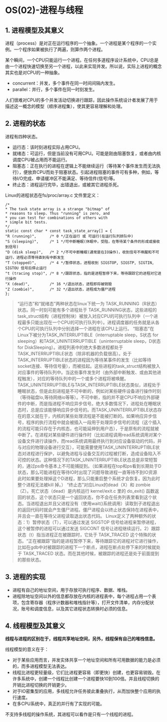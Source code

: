 # OS(02)-进程与线程 #

## 1. 进程模型及其意义 ##

进程（process）是对正在运行程序的一个抽象。一个进程是某个程序的一个实例。一个程序如果被执行了两遍，则算作两个进程。

某个瞬间，一个CPU只能运行一个进程。在任何多道程序设计系统中，CPU总是由一个进程快速切换至另一个进程，以此来实现并发。所以说，实际上进程的概念其实也是对CPU的一种抽象。

* concurrent：并发，多个事件在同一时间间隔内发生。
* parallel：并行，多个事件在同一时刻发生。

人们很难对CPU的多个并发活动切换进行跟踪，因此操作系统设计者发展了用于描述这一概念的模型（顺序进程集），使其更容易理解和处理。

## 2. 进程的状态 ##

进程有四种状态。

* 运行态：该时刻进程实际占用CPU。
* 就绪态：可运行，但是当前没有可用CPU。可能是刚由阻塞恢复，或者由内核调度CPU被占用而不能运行。
* 阻塞态：正在执行的进程在逻辑上不能继续运行（等待某个事件发生而无法执行），便放弃CPU而处于阻塞状态。引起进程阻塞的事件可有多种，例如，等待I/O完成、申请缓冲区不能满足、等待信件(信号)等。
* 终止态：进程运行完毕，出错退出，或被其它进程杀死。

Linux的进程状态在fs/proc/array.c 文件里定义：

```
/*
* The task state array is a strange "bitmap" of
* reasons to sleep. Thus "running" is zero, and
* you can test for combinations of others with
* simple bit tests.
*/
static const char * const task_state_array[] = {
"R (running)",      /* 0 */正在运行 或 可运行(在运行队列排队中)
"S (sleeping)",     /* 1 */可中断睡眠(休眠中，受阻，在等待某个条件的形成或接收到信号)
"D (disk sleep)",   /* 2 */不可中断睡眠(通常是在IO操作)，收到信号不唤醒和不可运行，进程必须等待直到有中断发生
"T (stopped)",      /* 4 */暂停状态，进程收到 SIGSTOP, SIGSTP, SIGTIN, SIGTOU 信号后停止运行
"t (tracing stop)", /* 8 */跟踪状态，指的是进程暂停下来，等待跟踪它的进程对它进行操作
"X (dead)",         /* 16 */退出状态，进程即将被销毁
"Z (zombie)",       /* 32 */退出状态，进程成为僵尸进程
};
```

> “运行态”和“就绪态”两种状态在linux下统一为 TASK_RUNNING（R状态）状态。同一时刻可能有多个进程处于 TASK_RUNNING状态，这些进程的task_struct结构（进程控制块）被放入对应CPU的可执行队列中（一个进程最多只能出现在一个CPU的可执行队列中）。进程调度器的任务就是从各个CPU的可执行队列中分别选择一个进程在该CPU上运行。
> “阻塞态”在Linux下被分为TASK_INTERRUPTIBLE（interruptable sleep，S状态 for sleeping）和TASK_UNINTERRUPTIBLE（uninterruptable sleep，D状态for DiskSleeping）。进程列表中的绝大多数进程都处于TASK_INTERRUPTIBLE状态（除非机器的负载很高）。处于TASK_INTERRUPTIBLE状态的进程因为等待某事件的发生（比如等待socket连接、等待信号量），而被挂起。这些进程的task_struct结构被放入对应事件的等待队列中。当这些事件发生时（由外部中断触发、或由其他进程触发），对应的等待队列中的一个或多个进程将被唤醒。TASK_UNINTERRUPTIBLE与TASK_INTERRUPTIBLE状态类似，进程处于睡眠状态，但是此刻进程是不可中断的，例如对某些硬件设备进行操作时刻（等待磁盘Io,等待网络io等等）。不可中断，指的并不是CPU不响应外部硬件的中断，而是指进程不响应异步信号。绝大多数情况下，进程处在睡眠状态时，总是应该能够响应异步信号的。而TASK_UNINTERRUPTIBLE状态存在的意义就在于，内核的某些处理流程是不能被打断的。如果响应异步信号，程序的执行流程中就会被插入一段用于处理异步信号的流程（这个插入的流程可能只存在于内核态，也可能延伸到用户态），于是原有的流程就被中断了。在进程对某些硬件进行操作时（比如进程调用read系统调用对某个设备文件进行读操作，而read系统调用最终执行到对应设备驱动的代码，并与对应的物理设备进行交互），可能需要使用TASK_UNINTERRUPTIBLE状态对进程进行保护，以避免进程与设备交互的过程被打断，造成设备陷入不可控的状态。这种情况下的TASK_UNINTERRUPTIBLE状态总是非常短暂的，通过ps命令基本上不可能捕捉到。（如果进程在top和ps看到长期处于D状态，那么可能进程在等待IO时出现了问题导致进程一直等待不到IO资源 此时如果要处理掉这个D进程，那么只能重启整个系统才会恢复。因为此时整个进程无法被kill 掉。）
> “终止态”对应Linux的dead（X）和 zombie（Z）。死亡状态（dead）是内核运行 kernel/exit.c 里的 do_exit() 函数返回的状态，这个状态只是一个返回状态，你不会在任务列表里看到这个状态。当进程退出并且父进程没有（使用wait()系统调用）读取到子进程退出的返回代码时就会产生僵尸进程。僵尸进程会以终止状态保持在进程表中，并且会一直在等待父进程读取退出状态代码。
> Linux定义了两种额外的状态：1）暂停状态（T），可以通过发送 SIGSTOP 信号给进程来暂停进程，这个被暂停的进程可以通过发送 SIGCONT 信号让进程继续运行。2）跟踪状态（t）指当进程正在被跟踪时，它处于 TASK_TRACED 这个特殊的状态。“正在被跟踪”指的是进程暂停下来，等待跟踪它的进程对它进行操作，比如在gdb中对被跟踪的进程下一个断点，进程在断点处停下来的时候就处于 TASK_TRACED 状态。而在其他时候，被跟踪的进程还是处于前面提到的那些状态。

## 3. 进程的实现 ##

* 进程有自己的地址空间，用于存放可执行程序、数据、堆栈。
* 进程除地址空间以外的信息都存放在内核的进程表中，每个进程占用一个表项，包含寄存器（程序计数器和堆栈指针等），打开文件清单，内存分配状况，账号和调度信息，以及其它进程状态转换时必须的信息。

## 4. 线程模型及其意义 ##

**线程与进程的区别在于，线程共享地址空间，另外，线程保有自己的堆栈信息。**

线程模型的意义在于：

* 对于某些应用而言，并发实体共享一个地址空间和所有可用数据的能力是必须的，而多进程模型无法表达。
* 线程比进程更轻量级，它们比进程更容易（即更快）创建，也更容易销毁。在许多系统中，创建一个线程比创建一个进程要快10到100倍。并且线程切换的开销比进程切换的开销更少。
* 对于IO密集型的应用，多线程允许任务彼此重叠执行，从而加快整个应用的执行速度。
* 在多CPU系统中，真正的并行有了实现的可能。

不支持多线程的操作系统，其进程可以看作是只有一个线程的进程。